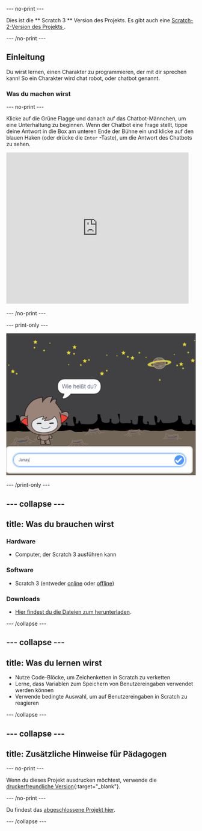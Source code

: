 \--- no-print \---

Dies ist die ** Scratch 3 ** Version des Projekts. Es gibt auch eine [ Scratch-2-Version des Projekts ](https://projects.raspberrypi.org/en/projects/chatbot-scratch2).

\--- /no-print \---

## Einleitung

Du wirst lernen, einen Charakter zu programmieren, der mit dir sprechen kann! So ein Charakter wird chat robot, oder chatbot genannt.

### Was du machen wirst

\--- no-print \---

Klicke auf die Grüne Flagge und danach auf das Chatbot-Männchen, um eine Unterhaltung zu beginnen. Wenn der Chatbot eine Frage stellt, tippe deine Antwort in die Box am unteren Ende der Bühne ein und klicke auf den blauen Haken (oder drücke die `Enter` -Taste), um die Antwort des Chatbots zu sehen.

<div class="scratch-preview">
  <iframe allowtransparency="true" width="485" height="402" src="https://scratch.mit.edu/projects/embed/248864190/?autostart=false" 
  frameborder="0" scrolling="no"></iframe>
</div>

\--- /no-print \---

\--- print-only \---

![complete project](images/chatbot-preview.png)

\--- /print-only \---

## \--- collapse \---

## title: Was du brauchen wirst

### Hardware

- Computer, der Scratch 3 ausführen kann

### Software

- Scratch 3 (entweder [online](https://rpf.io/scratchon) oder [offline](https://rpf.io/scratchoff))

### Downloads

- [Hier findest du die Dateien zum herunterladen](http://rpf.io/p/en/chatbot-go).

\--- /collapse \---

## \--- collapse \---

## title: Was du lernen wirst

- Nutze Code-Blöcke, um Zeichenketten in Scratch zu verketten
- Lerne, dass Variablen zum Speichern von Benutzereingaben verwendet werden können
- Verwende bedingte Auswahl, um auf Benutzereingaben in Scratch zu reagieren

\--- /collapse \---

## \--- collapse \---

## title: Zusätzliche Hinweise für Pädagogen

\--- no-print \---

Wenn du dieses Projekt ausdrucken möchtest, verwende die [druckerfreundliche Version](https://projects.raspberrypi.org/en/projects/chatbot/print){:target="_blank"}.

\--- /no-print \---

Du findest das [abgeschlossene Projekt hier](http://rpf.io/p/en/chatbot-get).

\--- /collapse \---